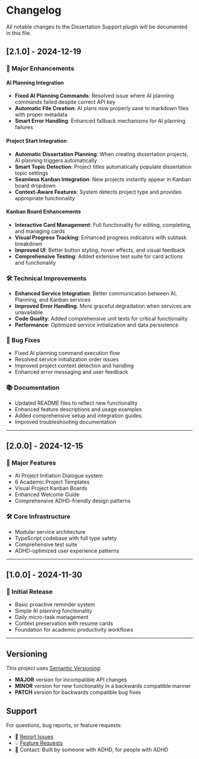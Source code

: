 # Changelog

All notable changes to the Dissertation Support plugin will be documented in this file.

## [2.1.0] - 2024-12-19

### 🚀 Major Enhancements

#### AI Planning Integration
- **Fixed AI Planning Commands**: Resolved issue where AI planning commands failed despite correct API key
- **Automatic File Creation**: AI plans now properly save to markdown files with proper metadata
- **Smart Error Handling**: Enhanced fallback mechanisms for AI planning failures

#### Project Start Integration
- **Automatic Dissertation Planning**: When creating dissertation projects, AI planning triggers automatically
- **Smart Topic Detection**: Project titles automatically populate dissertation topic settings
- **Seamless Kanban Integration**: New projects instantly appear in Kanban board dropdown
- **Context-Aware Features**: System detects project type and provides appropriate functionality

#### Kanban Board Enhancements
- **Interactive Card Management**: Full functionality for editing, completing, and managing cards
- **Visual Progress Tracking**: Enhanced progress indicators with subtask breakdown
- **Improved UI**: Better button styling, hover effects, and visual feedback
- **Comprehensive Testing**: Added extensive test suite for card actions and functionality

### 🛠️ Technical Improvements
- **Enhanced Service Integration**: Better communication between AI, Planning, and Kanban services
- **Improved Error Handling**: More graceful degradation when services are unavailable
- **Code Quality**: Added comprehensive unit tests for critical functionality
- **Performance**: Optimized service initialization and data persistence

### 🔧 Bug Fixes
- Fixed AI planning command execution flow
- Resolved service initialization order issues
- Improved project context detection and handling
- Enhanced error messaging and user feedback

### 📚 Documentation
- Updated README files to reflect new functionality
- Enhanced feature descriptions and usage examples
- Added comprehensive setup and integration guides
- Improved troubleshooting documentation

---

## [2.0.0] - 2024-12-15

### 🚀 Major Features
- AI Project Initiation Dialogue system
- 6 Academic Project Templates
- Visual Project Kanban Boards
- Enhanced Welcome Guide
- Comprehensive ADHD-friendly design patterns

### 🛠️ Core Infrastructure
- Modular service architecture
- TypeScript codebase with full type safety
- Comprehensive test suite
- ADHD-optimized user experience patterns

---

## [1.0.0] - 2024-11-30

### 🚀 Initial Release
- Basic proactive reminder system
- Simple AI planning functionality
- Daily micro-task management
- Context preservation with resume cards
- Foundation for academic productivity workflows

---

## Versioning

This project uses [Semantic Versioning](https://semver.org/):
- **MAJOR** version for incompatible API changes
- **MINOR** version for new functionality in a backwards compatible manner  
- **PATCH** version for backwards compatible bug fixes

## Support

For questions, bug reports, or feature requests:
- 🐛 [Report Issues](https://github.com/alexbnewhouse/proactivity/issues)
- 💡 [Feature Requests](https://github.com/alexbnewhouse/proactivity/discussions)
- 📧 Contact: Built by someone with ADHD, for people with ADHD